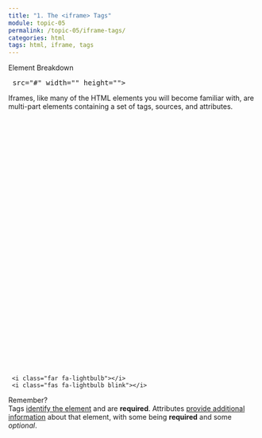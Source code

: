 ```yaml
---
title: "1. The <iframe> Tags"
module: topic-05
permalink: /topic-05/iframe-tags/
categories: html
tags: html, iframe, tags
---
```


<div class="divider-heading"></div>


<div id="code-heading">Element Breakdown <i class="fas fa-battery-empty"></i></div>
<pre id="breakdown-block">
<span class="pulsate"><iframe</span> src="#" width="" height=""><span class="pulsate"></iframe></span>
</pre>


Iframes, like many of the HTML elements you will become familiar with, are multi-part elements containing a set of tags, sources, and attributes.


<div class="container-row">
  <div class="lightbulb">
     <svg viewBox='0 0 64 64'>
       <g>
         <line x1='32' y1='16' x2='32' y2='0' />
         <line x1='41.40' y1='19.05' x2='50.80' y2='6.11' />
         <line x1='47.21' y1='27.05' x2='62.43' y2='22.11' />
         <line x1='47.21' y1='36.94' x2='62.43' y2='41.88' />
         <line x1='16.78' y1='36.94' x2='1.56' y2='41.88' />
         <line x1='16.78' y1='27.05' x2='1.56' y2='22.11' />
         <line x1='22.59' y1='19.05' x2='13.19' y2='6.11' />
       </g>
     </svg>

     <i class="far fa-lightbulb"></i>
     <i class="fas fa-lightbulb blink"></i>
  </div>
  <p><span class="remember-text">Remember?</span><br/>
  Tags <a href="../../topic-04/html-review" target="_blank">identify the element</a> and are <b>required</b>. Attributes <a href="../../topic-04/attributes" target="_blank">provide additional information</a> about that element, with some being <b>required</b> and some <i>optional</i>.</p>
</div>
